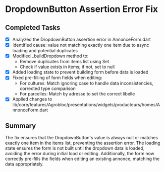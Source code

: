 # DropdownButton Assertion Error Fix

## Completed Tasks
- [x] Analyzed the DropdownButton assertion error in AnnonceForm.dart
- [x] Identified cause: value not matching exactly one item due to async loading and potential duplicates
- [x] Modified _buildDropdown method to:
  - Remove duplicates from items list using Set
  - Check if value exists in items; if not, set to null
- [x] Added loading state to prevent building form before data is loaded
- [x] Fixed pre-filling of form fields when editing:
  - For cultures: Match ignoring case to handle data inconsistencies, corrected type comparison
  - For parcelles: Match by adresse to set the correct libelle
- [x] Applied changes to lib/core/features/Agrobloc/presentations/widgets/producteurs/homes/AnnonceForm.dart

## Summary
The fix ensures that the DropdownButton's value is always null or matches exactly one item in the items list, preventing the assertion error. The loading state ensures the form is not built until the dropdown data is loaded, avoiding the error during initial load or editing. Additionally, the form now correctly pre-fills the fields when editing an existing annonce, matching the data appropriately.
